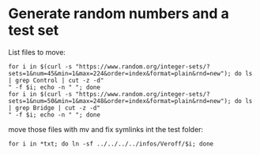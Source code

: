 # Generate random numbers and a test set

List files to move:
```
for i in $(curl -s "https://www.random.org/integer-sets/?sets=1&num=45&min=1&max=224&order=index&format=plain&rnd=new"); do ls | grep Control | cut -z -d"
" -f $i; echo -n " "; done
for i in $(curl -s "https://www.random.org/integer-sets/?sets=1&num=50&min=1&max=248&order=index&format=plain&rnd=new"); do ls | grep Bridge | cut -z -d"
" -f $i; echo -n " "; done
```

move those files with mv and fix symlinks int the test folder:
```
for i in *txt; do ln -sf ../../../../infos/Veroff/$i; done
```